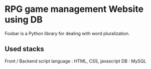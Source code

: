 # RPG game management Website using DB

Foobar is a Python library for dealing with word pluralization.

## Used stacks
Front / Backend
script language : HTML, CSS, javascript
DB : MySQL


